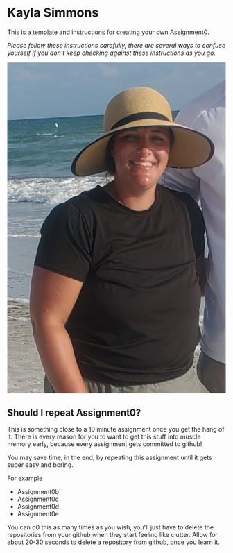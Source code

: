# Kayla Simmons
This is a template and instructions for creating your own Assignment0.

_Please follow these instructions carefully, there are several ways to confuse yourself if you don't keep checking against these instructions as you go._


![Kayla Image Insert](/images/KaylaPhoto.jpg)

## Should I repeat Assignment0?

This is something close to a 10 minute assignment once you get the hang of it. There is every reason for you to want to get this stuff into muscle memory early, because every assignment gets committed to github! 

You may save time, in the end, by repeating this assignment until it gets super easy and boring.

For example

- Assignment0b
- Assignment0c
- Assignment0d
- Assignment0e

You can d0 this as many times as you wish, you'll just have to delete the repositories from your github when they start feeling like clutter. Allow for about 20-30 seconds to delete a repository from github, once you learn it.


